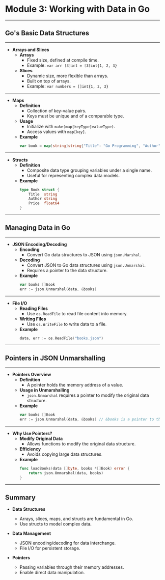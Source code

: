 # Module 3: Working with Data in Go

---

## Go's Basic Data Structures

---

- **Arrays and Slices**
  - **Arrays**
    - Fixed size, defined at compile time.
    - Example: `var arr [3]int = [3]int{1, 2, 3}`
  - **Slices**
    - Dynamic size, more flexible than arrays.
    - Built on top of arrays.
    - Example: `var numbers = []int{1, 2, 3}`

---

- **Maps**
  - **Definition**
    - Collection of key-value pairs.
    - Keys must be unique and of a comparable type.
  - **Usage**
    - Initialize with `make(map[keyType]valueType)`.
    - Access values with `map[key]`.
  - **Example**
    ```go
    var book = map[string]string{"Title": "Go Programming", "Author": "John Doe"}
    ```

---

- **Structs**
  - **Definition**
    - Composite data type grouping variables under a single name.
    - Useful for representing complex data models.
  - **Example**
    ```go
    type Book struct {
        Title  string
        Author string
        Price  float64
    }
    ```

---

## Managing Data in Go

---

- **JSON Encoding/Decoding**
  - **Encoding**
    - Convert Go data structures to JSON using `json.Marshal`.
  - **Decoding**
    - Convert JSON to Go data structures using `json.Unmarshal`.
    - Requires a pointer to the data structure.
  - **Example**
    ```go
    var books []Book
    err := json.Unmarshal(data, &books)
    ```

---

- **File I/O**
  - **Reading Files**
    - Use `os.ReadFile` to read file content into memory.
  - **Writing Files**
    - Use `os.WriteFile` to write data to a file.
  - **Example**
    ```go
    data, err := os.ReadFile("books.json")
    ```

---

## Pointers in JSON Unmarshalling

---

- **Pointers Overview**
  - **Definition**
    - A pointer holds the memory address of a value.
  - **Usage in Unmarshalling**
    - `json.Unmarshal` requires a pointer to modify the original data structure.
  - **Example**
    ```go
    var books []Book
    err := json.Unmarshal(data, &books) // &books is a pointer to the slice
    ```

---

- **Why Use Pointers?**
  - **Modify Original Data**
    - Allows functions to modify the original data structure.
  - **Efficiency**
    - Avoids copying large data structures.
  - **Example**
    ```go
    func loadBooks(data []byte, books *[]Book) error {
        return json.Unmarshal(data, books)
    }
    ```

---

## Summary

- **Data Structures**
  - Arrays, slices, maps, and structs are fundamental in Go.
  - Use structs to model complex data.

- **Data Management**
  - JSON encoding/decoding for data interchange.
  - File I/O for persistent storage.

- **Pointers**
  - Passing variables through their memory addresses.
  - Enable direct data manipulation.
